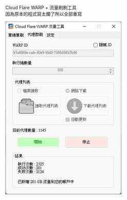Cloud Flare WARP + 流量刷刷工具  
因為原本的程式寫太爛了所以全部重寫

![image](https://raw.githubusercontent.com/QuiltMeow/CloudFlareWarpTool/main/Image.jpg?raw=true)